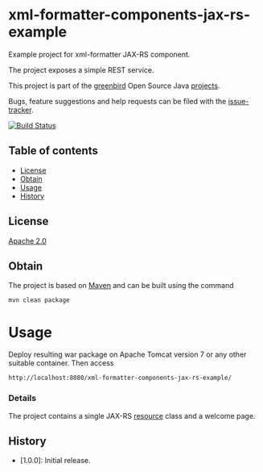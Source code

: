 # xml-formatter-components-jax-rs-example
Example project for xml-formatter JAX-RS component.

The project exposes a simple REST service.

This project is part of the [greenbird] Open Source Java [projects].

Bugs, feature suggestions and help requests can be filed with the [issue-tracker].

[![Build Status][build-badge]][build-link]

## Table of contents

- [License](#license)
- [Obtain](#obtain)
- [Usage](#usage)
- [History](#history)

## License
[Apache 2.0]

## Obtain
The project is based on [Maven] and can be built using the command

	mvn clean package

# Usage
Deploy resulting war package on Apache Tomcat version 7 or any other suitable container. Then access

	http://localhost:8080/xml-formatter-components-jax-rs-example/

### Details
The project contains a single JAX-RS [resource] class and a welcome page.

## History
- [1.0.0]: Initial release.


[greenbird]:           http://greenbird.com/
[issue-tracker]:       https://github.com/greenbird/xml-formatter-components/issues
[Apache 2.0]:          http://www.apache.org/licenses/LICENSE-2.0.html
[projects]:            http://greenbird.github.io/
[Maven]:               http://maven.apache.org/
[build-badge]:         https://build.greenbird.com/job/xml-formatter-components/badge/icon
[build-link]:          https://build.greenbird.com/job/xml-formatter-components/
[resource]:            https://github.com/greenbird/xml-formatter-components/jax-rs-example/src/main/java/com/greenbird/xml/prettyprint/rest/resource/MyResource.java